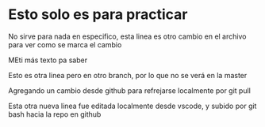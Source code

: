 # Esto solo es para practicar

No sirve para nada en especifico,
esta linea es otro cambio en el archivo para ver como se marca el cambio

MEti más texto pa saber

Esto es otra linea pero en otro branch, por lo que no se verá en la master

Agregando un cambio desde github para refrejarse localmente por git pull

Esta otra nueva linea fue editada localmente desde vscode, y subido por git bash hacia la repo en github
